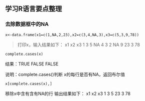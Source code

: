 ## 学习R语言要点整理

### 去除数据框中的NA

```x<-data.frame(x1=c(1,NA,2,23),x2=c(3,4,NA,3),x3=c(5,3,9,78))```


> 打印x，输入结果如下：
> x1 x2 x3
> 1  3  5
> NA  4  3
> 2 NA  9
> 23  3 78

```complete.cases(x)```

结果：TRUE FALSE FALSE

说明：complete.cases()判断 x的每行是否有NA，返回布尔值

```x[complete.cases(x),]```

移除x中含有含有NA的行
输出结果如下：
x1 x2 x3
1  3  5
23  3 78
